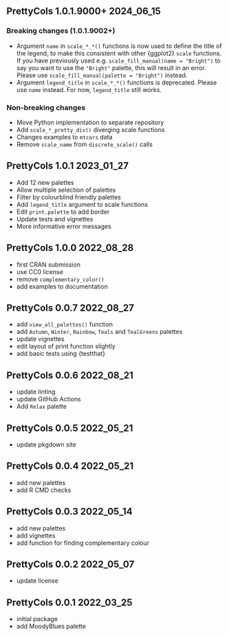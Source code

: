 ## PrettyCols 1.0.1.9000+ 2024_06_15

### Breaking changes (1.0.1.9002+)

* Argument `name` in `scale_*_*()` functions is now used to define the title of the legend, to make this consistent with other {ggplot2} `scale` functions. If you have previously used e.g. `scale_fill_manual(name = "Bright")` to say you want to use the `"Bright"` palette, this will result in an error. Please use `scale_fill_manual(palette = "Bright")` instead.
* Argument `legend_title` in `scale_*_*()` functions is deprecated. Please use `name` instead. For now, `legend_title` still works. 

### Non-breaking changes

* Move Python implementation to separate repository
* Add `scale_*_pretty_div()` diverging scale functions
* Changes examples to `mtcars` data
* Remove `scale_name` from `discrete_scale()` calls


## PrettyCols 1.0.1 2023_01_27

* Add 12 new palettes
* Allow multiple selection of palettes
* Filter by colourblind friendly palettes
* Add `legend_title` argument to scale functions
* Edit `print.palette` to add border
* Update tests and vignettes
* More informative error messages

## PrettyCols 1.0.0 2022_08_28

* first CRAN submission
* use CC0 license
* remove `complementary_color()`
* add examples to documentation

## PrettyCols 0.0.7 2022_08_27

* add `view_all_palettes()` function
* add `Autumn`, `Winter`, `Rainbow`, `Teals` and `TealGreens` palettes
* update vignettes
* edit layout of print function slightly
* add basic tests using {testthat}

## PrettyCols 0.0.6 2022_08_21

* update linting
* update GitHub Actions
* Add `Relax` palette

## PrettyCols 0.0.5 2022_05_21

* update pkgdown site

## PrettyCols 0.0.4 2022_05_21

* add new palettes
* add R CMD checks

## PrettyCols 0.0.3 2022_05_14

* add new palettes
* add vignettes
* add function for finding complementary colour

## PrettyCols 0.0.2 2022_05_07

* update license

## PrettyCols 0.0.1 2022_03_25

* initial package
* add MoodyBlues palette

